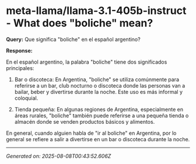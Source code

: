 # meta-llama/llama-3.1-405b-instruct - What does "boliche" mean?

**Query:** Que significa "boliche" en el español argentino?



**Response:**

En el español argentino, la palabra "boliche" tiene dos significados principales:

1. Bar o discoteca: En Argentina, "boliche" se utiliza comúnmente para referirse a un bar, club nocturno o discoteca donde las personas van a bailar, beber y divertirse durante la noche. Este uso es más informal y coloquial.

2. Tienda pequeña: En algunas regiones de Argentina, especialmente en áreas rurales, "boliche" también puede referirse a una pequeña tienda o almacén donde se venden productos básicos y alimentos.

En general, cuando alguien habla de "ir al boliche" en Argentina, por lo general se refiere a salir a divertirse en un bar o discoteca durante la noche.

---
*Generated on: 2025-08-08T00:43:52.606Z*
